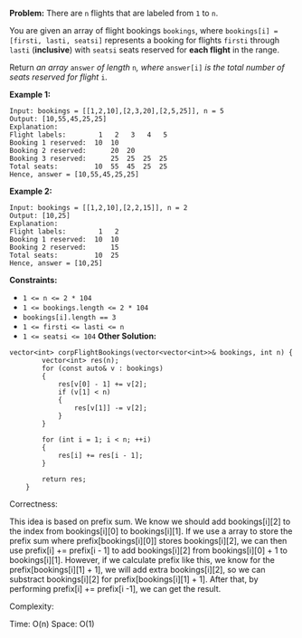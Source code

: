 **Problem:**
There are `n` flights that are labeled from `1` to `n`.

You are given an array of flight bookings `bookings`, where `bookings[i] = [firsti, lasti, seatsi]` represents a booking for flights `firsti` through `lasti` (**inclusive**) with `seatsi` seats reserved for **each flight** in the range.

Return *an array* `answer` *of length* `n`*, where* `answer[i]` *is the total number of seats reserved for flight* `i`.

 

**Example 1:**

```
Input: bookings = [[1,2,10],[2,3,20],[2,5,25]], n = 5
Output: [10,55,45,25,25]
Explanation:
Flight labels:        1   2   3   4   5
Booking 1 reserved:  10  10
Booking 2 reserved:      20  20
Booking 3 reserved:      25  25  25  25
Total seats:         10  55  45  25  25
Hence, answer = [10,55,45,25,25]
```

**Example 2:**

```
Input: bookings = [[1,2,10],[2,2,15]], n = 2
Output: [10,25]
Explanation:
Flight labels:        1   2
Booking 1 reserved:  10  10
Booking 2 reserved:      15
Total seats:         10  25
Hence, answer = [10,25]
```

 

**Constraints:**

- `1 <= n <= 2 * 104`
- `1 <= bookings.length <= 2 * 104`
- `bookings[i].length == 3`
- `1 <= firsti <= lasti <= n`
- `1 <= seatsi <= 104`
**Other Solution:**
```
vector<int> corpFlightBookings(vector<vector<int>>& bookings, int n) {
        vector<int> res(n);
        for (const auto& v : bookings)
        {
            res[v[0] - 1] += v[2];
            if (v[1] < n)
            {
                res[v[1]] -= v[2];
            }
        }
        
        for (int i = 1; i < n; ++i)
        {
            res[i] += res[i - 1];
        }
        
        return res;
    }
```
Correctness:

This idea is based on prefix sum. We know we should add bookings[i][2] to the index from bookings[i][0] to bookings[i][1]. If we use a array to store the prefix sum where prefix[bookings[i][0]] stores bookings[i][2], we can then use prefix[i] += prefix[i - 1] to add bookings[i][2] from bookings[i][0] + 1 to bookings[i][1]. However, if we calculate prefix like this, we know for the prefix[bookings[i][1] + 1], we will add extra bookings[i][2], so we can substract bookings[i][2] for prefix[bookings[i][1] + 1]. After that, by performing prefix[i] += prefix[i -1], we can get the result.

Complexity:

Time: O(n)
Space: O(1)